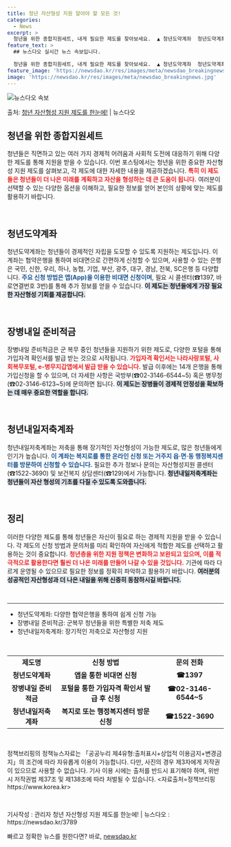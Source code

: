 ```yaml
---
title: 청년 자산형성 지원 알아야 할 모든 것!
categories:
  - News
excerpt: >
  청년을 위한 종합지원세트, 내게 필요한 제도를 찾아보세요.  ▲ 청년도약계좌  청년도약계좌 협약은행*앱(Ap…
feature_text: >
  ## 뉴스다오 실시간 뉴스 속보입니다.

  청년을 위한 종합지원세트, 내게 필요한 제도를 찾아보세요.  ▲ 청년도약계좌  청년도약계좌 협약은행*앱(Ap…
feature_image: 'https://newsdao.kr/res/images/meta/newsdao_breakingnews.jpg'
image: 'https://newsdao.kr/res/images/meta/newsdao_breakingnews.jpg'
---
```


![뉴스다오 속보](https://newsdao.kr/res/images/meta/newsdao_breakingnews.jpg)

<p>출처: <a href="https://newsdao.kr/3789" rel="dofollow">청년 자산형성 지원 제도를 한눈에!</a> | 뉴스다오</p>

<h2 data-ke-size="size26">청년을 위한 종합지원세트</h2>

<p data-ke-size="size16">청년들은 직면하고 있는 여러 가지 경제적 어려움과 사회적 도전에 대응하기 위해 다양한 제도를 통해 지원을 받을 수 있습니다. 이번 포스팅에서는 청년을 위한 중요한 자산형성 지원 제도를 살펴보고, 각 제도에 대한 자세한 내용을 제공하겠습니다. <b><span style="color: #ee2323;">특히 이 제도들은 청년들이 더 나은 미래를 계획하고 자산을 형성하는 데 큰 도움이 됩니다.</span></b> 여러분이 선택할 수 있는 다양한 옵션을 이해하고, 필요한 정보를 얻어 본인의 상황에 맞는 제도를 활용하기 바랍니다.</p>

<p data-ke-size="size16">&nbsp;</p>

<h2 data-ke-size="size26">청년도약계좌</h2>

<p data-ke-size="size16">청년도약계좌는 청년들이 경제적인 자립을 도모할 수 있도록 지원하는 제도입니다. 이 계좌는 협약은행을 통하여 비대면으로 간편하게 신청할 수 있으며, 사용할 수 있는 은행은 국민, 신한, 우리, 하나, 농협, 기업, 부산, 광주, 대구, 경남, 전북, SC은행 등 다양합니다. <b><span style="color: #1a5490;">주요 신청 방법은 앱(App)을 이용한 비대면 신청이며</span></b>, 필요 시 콜센터(☎1397, 바로연결번호 3번)를 통해 추가 정보를 얻을 수 있습니다. <b><span style="background-color: #21538527;">이 제도는 청년들에게 가장 필요한 자산형성 기회를 제공합니다.</span></b></p>

<p data-ke-size="size16">&nbsp;</p>

<h2 data-ke-size="size26">장병내일 준비적금</h2>

<p data-ke-size="size16">장병내일 준비적금은 군 복무 중인 청년들을 지원하기 위한 제도로, 다양한 포털을 통해 가입자격 확인서를 발급 받는 것으로 시작됩니다. <b><span style="color: #ee2323;">가입자격 확인서는 나라사랑포털, 사회복무포털, e-병무지갑앱에서 발급 받을 수 있습니다.</span></b> 발급 이후에는 14개 은행을 통해 가입신청을 할 수 있으며, 더 자세한 사항은 국방부(☎02-3146-6544~5) 혹은 병무청(☎02-3146-6123~5)에 문의하면 됩니다. <b><span style="background-color: #21538527;">이 제도는 장병들이 경제적 안정성을 확보하는 데 매우 중요한 역할을 합니다.</span></b></p>

<p data-ke-size="size16">&nbsp;</p>

<h2 data-ke-size="size26">청년내일저축계좌</h2>

<p data-ke-size="size16">청년내일저축계좌는 저축을 통해 장기적인 자산형성이 가능한 제도로, 많은 청년들에게 인기가 높습니다. <b><span style="color: #1a5490;">이 계좌는 복지로를 통한 온라인 신청 또는 거주지 읍·면·동 행정복지센터를 방문하여 신청할 수 있습니다.</span></b> 필요한 추가 정보나 문의는 자산형성지원 콜센터(☎1522-3690) 및 보건복지 상담센터(☎129)에서 가능합니다. <b><span style="background-color: #21538527;">청년내일저축계좌는 청년들이 자산 형성의 기초를 다질 수 있도록 도와줍니다.</span></b></p>

<p data-ke-size="size16">&nbsp;</p>

<h2 data-ke-size="size26">정리</h2>

<p data-ke-size="size16">이러한 다양한 제도를 통해 청년들은 자신이 필요로 하는 경제적 지원을 받을 수 있습니다. 각 제도의 신청 방법과 문의처를 미리 확인하여 자신에게 적합한 제도를 선택하고 활용하는 것이 중요합니다. <b><span style="color: #ee2323;">청년층을 위한 지원 정책은 변화하고 보완되고 있으며, 이를 적극적으로 활용한다면 훨씬 더 나은 미래를 만들어 나갈 수 있을 것입니다.</span></b> 기관에 따라 다르게 운영될 수 있으므로 필요한 정보를 정확히 파악하고 활용하기 바랍니다. <b><span style="background-color: #21538527;">여러분의 성공적인 자산형성과 더 나은 내일을 위해 신중히 동참하시길 바랍니다.</span></b></p>

<p data-ke-size="size16">&nbsp;</p>

<hr />

<ul>
  <li>청년도약계좌: 다양한 협약은행을 통하여 쉽게 신청 가능</li>
  <li>장병내일 준비적금: 군복무 청년들을 위한 특별한 저축 제도</li>
  <li>청년내일저축계좌: 장기적인 저축으로 자산형성 지원</li>
</ul>

<p data-ke-size="size16">&nbsp;</p>

<table style="width: 100%;">
  <tr>
    <td style="text-align: center; height: 17px;"><b>제도명</b></td>
    <td style="text-align: center; height: 17px;"><b>신청 방법</b></td>
    <td style="text-align: center; height: 17px;"><b>문의 전화</b></td>
  </tr>
  <tr>
    <td style="text-align: center; height: 17px;"><b>청년도약계좌</b></td>
    <td style="text-align: center; height: 17px;"><b>앱을 통한 비대면 신청</b></td>
    <td style="text-align: center; height: 17px;"><b>☎1397</b></td>
  </tr>
  <tr>
    <td style="text-align: center; height: 17px;"><b>장병내일 준비적금</b></td>
    <td style="text-align: center; height: 17px;"><b>포털을 통한 가입자격 확인서 발급 후 신청</b></td>
    <td style="text-align: center; height: 17px;"><b>☎02-3146-6544~5</b></td>
  </tr>
  <tr>
    <td style="text-align: center; height: 17px;"><b>청년내일저축계좌</b></td>
    <td style="text-align: center; height: 17px;"><b>복지로 또는 행정복지센터 방문 신청</b></td>
    <td style="text-align: center; height: 17px;"><b>☎1522-3690</b></td>
  </tr>
</table>

<p data-ke-size="size16">&nbsp;</p>

<p data-ke-size="size16">정책브리핑의 정책뉴스자료는 「공공누리 제4유형:출처표시+상업적 이용금지+변경금지」의 조건에 따라 자유롭게 이용이 가능합니다. 다만, 사진의 경우 제3자에게 저작권이 있으므로 사용할 수 없습니다. 기사 이용 시에는 출처를 반드시 표기해야 하며, 위반 시 저작권법 제37조 및 제138조에 따라 처벌될 수 있습니다. <자료출처=정책브리핑 https://www.korea.kr></p>

<p data-ke-size="size16">&nbsp;</p>

<p data-ke-size="size16">기사작성 : 관리자 청년 자산형성 지원 제도를 한눈에! | 뉴스다오 : https://newsdao.kr/3789</p> 

빠르고 정확한 뉴스를 원한다면? 바로, <a href="https://newsdao.kr" rel="dofollow">newsdao.kr</a>


